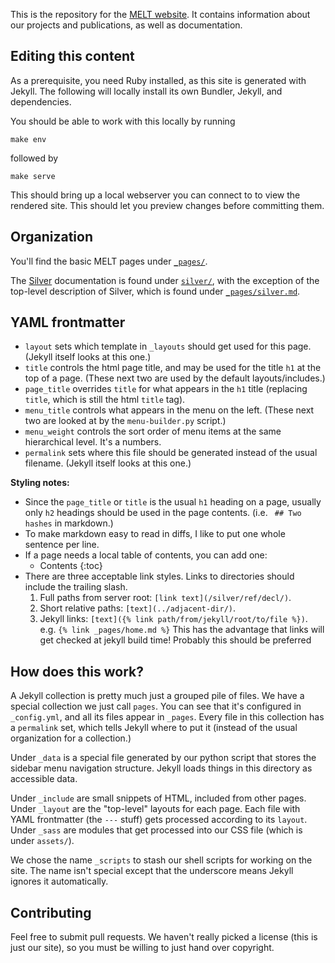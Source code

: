 
This is the repository for the [MELT website](http://melt.cs.umn.edu/).
It contains information about our projects and publications, as well as documentation.

## Editing this content

As a prerequisite, you need Ruby installed, as this site is generated with Jekyll.
The following will locally install its own Bundler, Jekyll, and dependencies.

You should be able to work with this locally by running

```
make env
```

followed by

```
make serve
```

This should bring up a local webserver you can connect to to view the rendered site.
This should let you preview changes before committing them.

## Organization

You'll find the basic MELT pages under [`_pages/`](_pages/).

The [Silver](https://github.com/melt-umn/silver) documentation is found under [`silver/`](silver/), with the exception of the top-level description of Silver, which is found under [`_pages/silver.md`](_pages/silver.md).

## YAML frontmatter

* `layout` sets which template in `_layouts` should get used for this page. (Jekyll itself looks at this one.)
* `title` controls the html page title, and may be used for the title `h1` at the top of a page. (These next two are used by the default layouts/includes.)
* `page_title` overrides `title` for what appears in the `h1` title (replacing `title`, which is still the html `title` tag).
* `menu_title` controls what appears in the menu on the left. (These next two are looked at by the `menu-builder.py` script.)
* `menu_weight` controls the sort order of menu items at the same hierarchical level. It's a numbers.
* `permalink` sets where this file should be generated instead of the usual filename. (Jekyll itself looks at this one.)

**Styling notes:**

* Since the `page_title` or `title` is the usual `h1` heading on a page, usually only `h2` headings should be used in the page contents. (i.e. ` ## Two hashes` in markdown.)
* To make markdown easy to read in diffs, I like to put one whole sentence per line.
* If a page needs a local table of contents, you can add one:
    * Contents
    {:toc}
* There are three acceptable link styles. Links to directories should include the trailing slash.
  1. Full paths from server root: `[link text](/silver/ref/decl/)`.
  2. Short relative paths: `[text](../adjacent-dir/)`.
  3. Jekyll links: `[text]({% link path/from/jekyll/root/to/file %})`. e.g. `{% link _pages/home.md %}` This has the advantage that links will get checked at jekyll build time! Probably this should be preferred


## How does this work?

A Jekyll collection is pretty much just a grouped pile of files.
We have a special collection we just call `pages`.
You can see that it's configured in `_config.yml`, and all its files appear in `_pages`.
Every file in this collection has a `permalink` set, which tells Jekyll where to put it (instead of the usual organization for a collection.)

Under `_data` is a special file generated by our python script that stores the sidebar menu navigation structure.
Jekyll loads things in this directory as accessible data.

Under `_include` are small snippets of HTML, included from other pages.
Under `_layout` are the "top-level" layouts for each page.
Each file with YAML frontmatter (the `---` stuff) gets processed according to its `layout`.
Under `_sass` are modules that get processed into our CSS file (which is under `assets/`).

We chose the name `_scripts` to stash our shell scripts for working on the site.
The name isn't special except that the underscore means Jekyll ignores it automatically.

## Contributing

Feel free to submit pull requests.
We haven't really picked a license (this is just our site), so you must be willing to just hand over copyright.

